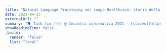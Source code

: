 ```yaml
---
title: "Natural Language Processing nel campo Healthcare: storia della mia tesi"
date: 2021-04-15
externalUrl: ""
summary: "🗣 Talk (in 🇮🇹) @ Incontra informatica 2021 - [slides](https://speakerdeck.com/lcorbucci/talk-tesi) <br /> An introduction to my field of research for high school students"
showReadingTime: false
_build:
  render: "false"
  list: "local"
---
```

